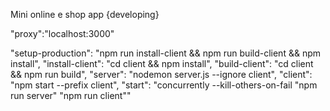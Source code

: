 Mini online e shop app {developing}

"proxy":"localhost:3000"

"setup-production": "npm run install-client && npm run build-client && npm install",
"install-client": "cd client && npm install",
"build-client": "cd client && npm run build",
"server": "nodemon server.js --ignore client",
"client": "npm start --prefix client",
"start": "concurrently --kill-others-on-fail \"npm run server\" \"npm run client\""
